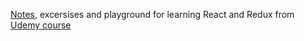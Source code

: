 [Notes](/NOTES.MD), excersises and playground for learning React and Redux from [Udemy course](https://www.udemy.com/react-redux/)